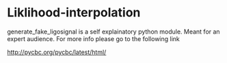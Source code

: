# Liklihood-interpolation

generate_fake_ligosignal is a self explainatory python module. Meant for an expert audience. For more info please go to the following link

http://pycbc.org/pycbc/latest/html/
